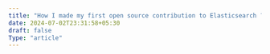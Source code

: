 ```yaml
---
title: "How I made my first open source contribution to Elasticsearch ?"
date: 2024-07-02T23:31:58+05:30
draft: false
Type: "article"
---
```


